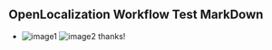 ## OpenLocalization Workflow Test MarkDown
* ![image1](.\d1c614cb-6a10-4c18-8a54-1ee645ff82fb.PNG)   ![image2](.\e57aaddb-63c8-40af-b1c0-3a6db7d8a5da.png) 
thanks!